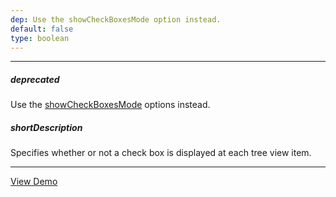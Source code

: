 ```yaml
---
dep: Use the showCheckBoxesMode option instead.
default: false
type: boolean
---
```

---
##### deprecated
Use the [showCheckBoxesMode](/api-reference/10%20UI%20Widgets/dxTreeView/1%20Configuration/showCheckBoxesMode.md '{basewidgetpath}/Configuration/#showCheckBoxesMode') options instead.

##### shortDescription
Specifies whether or not a check box is displayed at each tree view item.

---
<a href="http://js.devexpress.com/Demos/WidgetsGallery/#demo/navigationtreeviewtreeviewselectionandcustomization/" class="button orange small fix-width-155" style="margin-right: 20px;" target="_blank">View Demo</a>